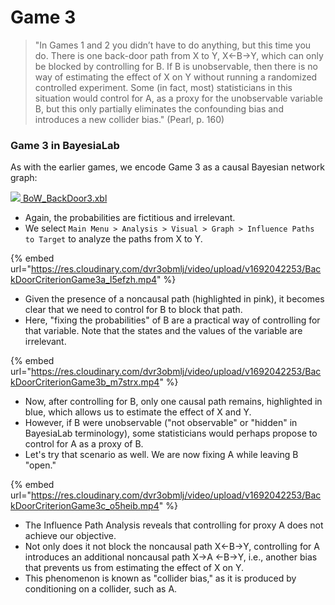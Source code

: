 # Game 3

> "In Games 1 and 2 you didn’t have to do anything, but this time you do. There is one back-door path from X to Y, X←B→Y, which can only be blocked by controlling for B. If B is unobservable, then there is no way of estimating the effect of X on Y without running a randomized controlled experiment. Some (in fact, most) statisticians in this situation would control for A, as a proxy for the unobservable variable B, but this only partially eliminates the confounding bias and introduces a new collider bias." (Pearl, p. 160)

### Game 3 in BayesiaLab

As with the earlier games, we encode Game 3 as a causal Bayesian network graph:

[![](https://res.cloudinary.com/dvr3obmlj/image/upload/v1692036394/xbl3\_xmnk2g.svg) BoW\_BackDoor3.xbl](https://res.cloudinary.com/dvr3obmlj/raw/upload/v1692042150/BoW\_BackDoor3\_zmo3jq.xbl)

* Again, the probabilities are fictitious and irrelevant.
* We select `Main Menu > Analysis > Visual > Graph > Influence Paths to Target` to analyze the paths from X to Y.

{% embed url="https://res.cloudinary.com/dvr3obmlj/video/upload/v1692042253/BackDoorCriterionGame3a_l5efzh.mp4" %}

* Given the presence of a noncausal path (highlighted in pink), it becomes clear that we need to control for B to block that path.
* Here, "fixing the probabilities" of B are a practical way of controlling for that variable. Note that the states and the values of the variable are irrelevant.&#x20;

{% embed url="https://res.cloudinary.com/dvr3obmlj/video/upload/v1692042253/BackDoorCriterionGame3b_m7strx.mp4" %}

* Now, after controlling for B, only one causal path remains, highlighted in blue, which allows us to estimate the effect of X and Y.
* However, if B were unobservable ("not observable" or "hidden" in BayesiaLab terminology), some statisticians would perhaps propose to control for A as a proxy of B.&#x20;
* Let's try that scenario as well. We are now fixing A while leaving B "open."

{% embed url="https://res.cloudinary.com/dvr3obmlj/video/upload/v1692042253/BackDoorCriterionGame3c_o5heib.mp4" %}

* The Influence Path Analysis reveals that controlling for proxy A does not achieve our objective.
* Not only does it not block the noncausal path X←B→Y, controlling for A introduces an additional noncausal path X→A ←B→Y, i.e., another bias that prevents us from estimating the effect of X on Y.
* This phenomenon is known as "collider bias," as it is produced by conditioning on a collider, such as A.
